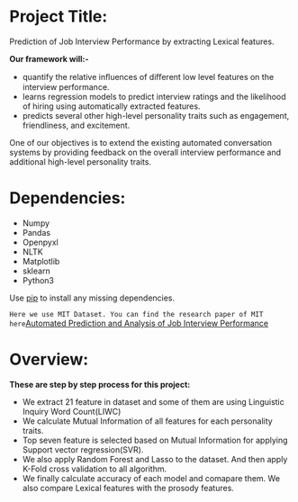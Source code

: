# Project Title:
Prediction of Job Interview Performance by extracting Lexical features.

**Our framework will:-**
* quantify the relative inﬂuences of diﬀerent low level features on the interview performance.
* learns regression models to predict interview ratings and the likelihood of hiring using automatically extracted features.
* predicts several other high-level personality traits such as engagement, friendliness, and excitement.

One of our objectives is to extend the existing automated conversation systems by providing feedback on the overall interview performance and additional high-level personality traits.

# Dependencies:
* Numpy
* Pandas
* Openpyxl
* NLTK
* Matplotlib
* sklearn
* Python3

Use [pip](https://pypi.org/project/pip/) to install any missing dependencies.

```Here we use MIT Dataset. You can find the research paper of MIT here```[Automated Prediction and Analysis of Job Interview Performance](https://ieeexplore.ieee.org/document/7579163/)

# Overview:
**These are step by step process for this project:**
* We extract 21 feature in dataset and some of them are using Linguistic Inquiry Word Count(LIWC)
* We calculate Mutual Information of all features for each personality traits.
* Top seven feature is selected based on Mutual Information for applying Support vector regression(SVR).
* We also apply Random Forest and Lasso to the dataset. And then apply K-Fold cross validation to all algorithm.
* We finally calculate accuracy of each model and comapare them. We also compare Lexical features with the prosody features.
